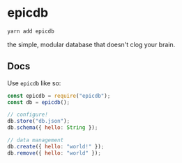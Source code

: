 # epicdb
```bash
yarn add epicdb
```
the simple, modular database that doesn't clog your brain.

## Docs
Use `epicdb` like so:
```js
const epicdb = require("epicdb");
const db = epicdb();

// configure!
db.store("db.json");
db.schema({ hello: String });

// data management
db.create({ hello: "world!" });
db.remove({ hello: "world" });
```